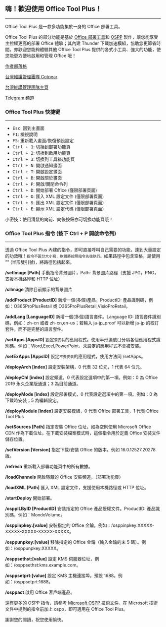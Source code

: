## 嗨！歡迎使用 Office Tool Plus！

---

Office Tool Plus 是一款多功能集於一身的 Office 部署工具。

Office Tool Plus 的部分功能是基於 [Office 部署工具](https://aka.ms/ODT)和 [OSPP](https://docs.microsoft.com/en-us/DeployOffice/vlactivation/tools-to-manage-volume-activation-of-office) 製作，讓您能享受主控權更高的部署 Office 體驗；其內建 Thunder 下載加速模組，協助您更節省時間。亦歡迎您能夠體驗其他 Office Tool Plus 提供的各式小工具、強大的功能，使您能更方便地啟用和管理 Office 哦！

[作者部落格](https://www.coolhub.top/)

[台灣維護管理團隊 Cotpear](https://www.cotpear.com/)

[台灣維護管理團隊主頁](https://www.cotpear.com/p/office-tool-taiwan-official-website.html)

[Telegram 頻道](https://t.me/ot_channel_tw)

### Office Tool Plus 快捷键

---

- <kbd>Esc</kbd>: 回到主畫面
- <kbd>F1</kbd>: 檢視說明
- <kbd>F5</kbd>: 重新載入畫面/恢復預設設定
- <kbd>Ctrl + 1</kbd>: 切換到部署功能頁
- <kbd>Ctrl + 2</kbd>: 切換到啟用功能頁
- <kbd>Ctrl + 3</kbd>: 切換到工具箱功能頁
- <kbd>Ctrl + N</kbd>: 開啟通知畫面
- <kbd>Ctrl + T</kbd>: 開啟設定畫面
- <kbd>Ctrl + B</kbd>: 開啟關於畫面
- <kbd>Ctrl + P</kbd>: 開啟/關閉命令列
- <kbd>Ctrl + D</kbd>: 開始部署 Office (僅限部署頁面)
- <kbd>Ctrl + O</kbd>: 匯入 XML 設定文件 (僅限部署頁面)
- <kbd>Ctrl + S</kbd>: 匯出 XML 設定文件 (僅限部署頁面)
- <kbd>Ctrl + E</kbd>: 顯示 XML 設定代碼 (僅限部署頁面)

小密技：使用滑鼠的向前、向後按鈕亦可切換功能頁哦！

### Office Tool Plus 指令 (按下 Ctrl + P 開啟命令列)

---

透過 Office Tool Plus 內建的指令，即可直接呼叫自己需要的功能，達到大量設定的功效哦！`指令不區分大小寫，軟體將按照指令先後執行。`如果路徑中包含空格，請使用 "" (半形雙引號)，將路徑包括起來。

**/setImage [Path]** 手動指令背景圖片，Path: 背景圖片路徑（支援 JPG，PNG，支援本機路徑和 HTTP 位址）

**/clImage** 清除目前顯示的背景圖片

**/addProduct [ProductID]** 新增一個(多個)產品。ProductID: 產品識別碼，例如：O365ProPlusRetail 或 O365ProPlusRetail,VisioProRetail。

**/addLang [LanguageID]** 新增一個(多個)語言套件。Language ID: 語言套件識別碼，例如：zh-cn 或者 zh-cn,en-us；若輸入 ja-jp_proof 可以新增 ja-jp 的校訂套件，而不是完整的語言套件。

**/setApps [AppsID]** 設定`要安裝`的應用程式。使用半形逗號(,)分隔各個應用程式識別碼。例如：Word,Excel,PowerPoint，未設定的應用程式不會被安裝。

**/setExApps [AppsID]** 設定`不要安裝`的應用程式，使用方法同 /setApps。

**/deployArch [index]** 設定安裝架構，0 代表 32 位元，1 代表 64 位元。

**/deployChl [index]** 設定頻道，0 代表設定選項中的第一項。例如：0 為 Office 2019 永久企業版通道；3 為目前通道。

**/deployMode [index]** 設定部署模式，0 代表設定選項中的第一項。例如：0 為下載時安裝；5 為編輯設定。

**/deployModule [index]** 設定安裝模組，0 代表 Office 部署工具，1 代表 Office Tool Plus

**/setSources [Path]** 指定安裝 Office 位址，如為空則使用 Microsoft Office CDN 作為下載位址。在下載安裝檔案模式時，這個指令用於定義 Office 安裝文件儲存位置。

**/setVersion [Version]** 指定下載/安裝 Office 的版本。例如 16.0.12527.20278 版。

**/refresh** 重新載入部署功能頁中的所有數據。

**/loadChannels** 開啟隱藏的 Office 安裝頻道。（部署功能頁）

**/loadXML [Path]** 匯入 XML 設定文件，支援使用本機路徑或 HTTP 位址。

**/startDeploy** 開始部署。

**/osppILByID [ProductID]** 安裝指定的 Office 產品授權文件。ProductID: 產品識別碼，例如：MondoVolume。

**/osppinpkey:[value]** 安裝指定的 Office 金鑰。例如：/osppinpkey:XXXXX-XXXXX-XXXXX-XXXXX-XXXXX。

**/osppunpkey:[value]** 移除指定的 Office 金鑰（輸入金鑰的末 5 碼）。例如：/osppunpkey:XXXXX。

**/osppsethst:[value]** 設定 KMS 伺服器位址，例如：/osppsethst:kms.example.com。

**/osppsetprt:[value]** 設定 KMS 主機連接埠，預設 1688。例如：/osppsetprt:1688。

**/osppact** 啟用 Office 客戶端產品。

還有更多的 OSPP 指令，請參考 [Microsoft OSPP 技術文件](https://docs.microsoft.com/zh-cn/deployoffice/vlactivation/tools-to-manage-volume-activation-of-office)，在 Microsoft 技術文件中提到的指令前加上 ospp，即可適用在 Office Tool Plus。

謝謝您的閱讀，祝您使用愉快。
